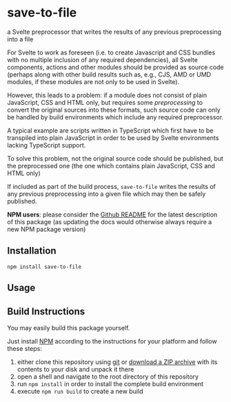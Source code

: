 # save-to-file #

a Svelte preprocessor that writes the results of any previous preprocessing into a file

For Svelte to work as foreseen (i.e. to create Javascript and CSS bundles with no multiple inclusion of any required dependencies), all Svelte components, actions and other modules should be provided as source code (perhaps along with other build results such as, e.g., CJS, AMD or UMD modules, if these modules are not only to be used in Svelte).

However, this leads to a problem: if a module does not consist of plain JavaScript, CSS and HTML only, but requires some *preprocessing* to convert the original sources into these formats, such source code can only be handled by build environments which include any required preprocessor.

A typical example are scripts written in TypeScript which first have to be transpiled into plain JavaScript in order to be used by Svelte environments lacking TypeScript support.

To solve this problem, not the original source code should be published, but the preprocessed one (the one which contains plain JavaScript, CSS and HTML only)

If included as part of the build process, `save-to-file` writes the results of any previous preprocessing into a given file which may then be safely published.

**NPM users**: please consider the [Github README](https://github.com/rozek/save-to-file/blob/main/README.md) for the latest description of this package (as updating the docs would otherwise always require a new NPM package version)

## Installation ##

```
npm install save-to-file
```

## Usage ##


## Build Instructions ##

You may easily build this package yourself.

Just install [NPM](https://docs.npmjs.com/) according to the instructions for your platform and follow these steps:

1. either clone this repository using [git](https://git-scm.com/) or [download a ZIP archive](https://github.com/rozek/svelte-sortable-flat-list-view/archive/refs/heads/main.zip) with its contents to your disk and unpack it there
2. open a shell and navigate to the root directory of this repository
3. run `npm install` in order to install the complete build environment
4. execute `npm run build` to create a new build
